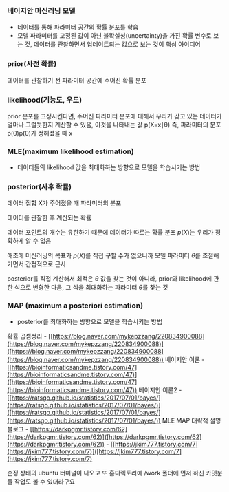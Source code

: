 ### 베이지안 머신러닝 모델

- 데이터를 통해 파라미터 공간의 확률 분포를 학습
- 모델 파라미터를 고정된 값이 아닌 불확실성(uncertainty)을 가진 확률 변수로 보는 것, 데이터를 관찰하면서 업데이트되는 값으로 보는 것이 핵심 아이디어

### prior(사전 확률)

데이터를 관찰하기 전 파라미터 공간에 주어진 확률 분포

### likelihood(기능도, 우도)

prior 분포를 고정시킨다면, 주어진 파라미터 분포에 대해서 우리가 갖고 있는 데이터가 얼마나 그럴듯한지 계산할 수 있음, 이것을 나타내는 값
p(X=x∣θ) 즉, 파라미터의 분포 p(θ)p(θ)가 정해졌을 때 x

### MLE(maximum likelihood estimation)

- 데이터들의 likelihood 값을 최대화하는 방향으로 모델을 학습시키는 방법

### posterior(사후 확률)

데이터 집합 X가 주어졌을 때 파라미터의 분포

데이터를 관찰한 후 계산되는 확률

데이터 포인트의 개수는 유한하기 때문에 데이터가 따르는 확률 분포 $p(X)$는 우리가 정확하게 알 수 없음

애초에 머신러닝의 목표가 $p(X)$를 직접 구할 수가 없으니까 모델 파라미터 $\theta$를 조절해가면서 간접적으로 근사

posterior를 직접 계산해서 최적은 $\theta$ 값을 찾는 것이 아니라, prior와 likelihood에 관한 식으로 변형한 다음, 그 식을 최대화하는 파라미터 $\theta$를 찾는 것

### MAP (maximum a posteriori estimation)

- posterior를 최대화하는 방향으로 모델을 학습시키는 방법

확률 곱셈정리 - [[https://blog.naver.com/mykepzzang/220834900088](https://blog.naver.com/mykepzzang/220834900088)]([https://blog.naver.com/mykepzzang/220834900088](https://blog.naver.com/mykepzzang/220834900088)) 베이지안 이론 - [[https://bioinformaticsandme.tistory.com/47](https://bioinformaticsandme.tistory.com/47)]([https://bioinformaticsandme.tistory.com/47](https://bioinformaticsandme.tistory.com/47)) 베이지안 이론2 - [[https://ratsgo.github.io/statistics/2017/07/01/bayes/](https://ratsgo.github.io/statistics/2017/07/01/bayes/)]([https://ratsgo.github.io/statistics/2017/07/01/bayes/](https://ratsgo.github.io/statistics/2017/07/01/bayes/)) MLE MAP 대략적 설명 블로그 - [[https://darkpgmr.tistory.com/62](https://darkpgmr.tistory.com/62)]([https://darkpgmr.tistory.com/62](https://darkpgmr.tistory.com/62)) - [[https://jkim777.tistory.com/7](https://jkim777.tistory.com/7)]([https://jkim777.tistory.com/7](https://jkim777.tistory.com/7)

순정 상태의 ubuntu 터미널이 나오고 또 홈디렉토리에 /work 폴더에 먼저 하신 카뎃분들 작업도 볼 수 있더라구요